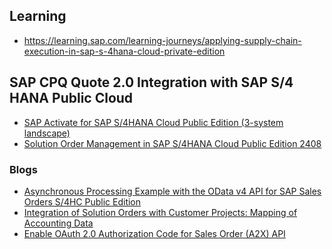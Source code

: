 ## Learning

* https://learning.sap.com/learning-journeys/applying-supply-chain-execution-in-sap-s-4hana-cloud-private-edition

## SAP CPQ Quote 2.0 Integration with SAP S/4 HANA Public Cloud 

* [SAP Activate for SAP S/4HANA Cloud Public Edition (3-system landscape)](
https://go.support.sap.com/roadmapviewer/#/group/658F507A-D6F5-4B78-9EE1-0300C5F1E40F/roadmap/82b2db84548d41209cda972f0fac428b:FA163ED752201EDABFE83D133CFCDD51/node/41B0A9233ACD4EF2AEDB4E9268B4DE97//phaseAccelerator/82b2db84548d41209cda972f0fac428b
)
* [Solution Order Management in SAP S/4HANA Cloud Public Edition 2408](https://community.sap.com/t5/enterprise-resource-planning-blogs-by-sap/solution-order-management-in-sap-s-4hana-cloud-public-edition-2408/ba-p/13873445)




### Blogs
* [Asynchronous Processing Example with the OData v4 API for SAP Sales Orders S/4HC Public Edition](https://community.sap.com/t5/technology-blogs-by-sap/asynchronous-processing-example-with-the-odata-v4-api-for-sap-sales-orders/ba-p/13922674)
* [Integration of Solution Orders with Customer Projects: Mapping of Accounting Data ](https://community.sap.com/t5/enterprise-resource-planning-blogs-by-sap/integration-of-solution-orders-with-customer-projects-mapping-of-accounting/ba-p/13949478)
* [Enable OAuth 2.0 Authorization Code for Sales Order (A2X) API](https://community.sap.com/t5/enterprise-resource-planning-blogs-by-sap/enable-oauth-2-0-authorization-code-for-sales-order-a2x-api/ba-p/13617148)
